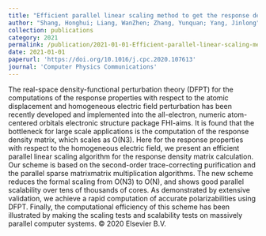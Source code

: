 ```yaml
---
title: "Efficient parallel linear scaling method to get the response density matrix in all-electron real-space density-functional perturbation theory"
author: "Shang, Honghui; Liang, WanZhen; Zhang, Yunquan; Yang, Jinlong"
collection: publications
category: 2021
permalink: /publication/2021-01-01-Efficient-parallel-linear-scaling-method-to-get-the-response-density-matrix-in-all-electron-real-space-density-functional-perturbation-theory
date: 2021-01-01
paperurl: 'https://doi.org/10.1016/j.cpc.2020.107613'
journal: 'Computer Physics Communications'
---
```


The real-space density-functional perturbation theory (DFPT) for the computations of the response properties with respect to the atomic displacement and homogeneous electric field perturbation has been recently developed and implemented into the all-electron, numeric atom-centered orbitals electronic structure package FHI-aims. It is found that the bottleneck for large scale applications is the computation of the response density matrix, which scales as O(N3). Here for the response properties with respect to the homogeneous electric field, we present an efficient parallel linear scaling algorithm for the response density matrix calculation. Our scheme is based on the second-order trace-correcting purification and the parallel sparse matrixmatrix multiplication algorithms. The new scheme reduces the formal scaling from O(N3) to O(N), and shows good parallel scalability over tens of thousands of cores. As demonstrated by extensive validation, we achieve a rapid computation of accurate polarizabilities using DFPT. Finally, the computational efficiency of this scheme has been illustrated by making the scaling tests and scalability tests on massively parallel computer systems. © 2020 Elsevier B.V.
